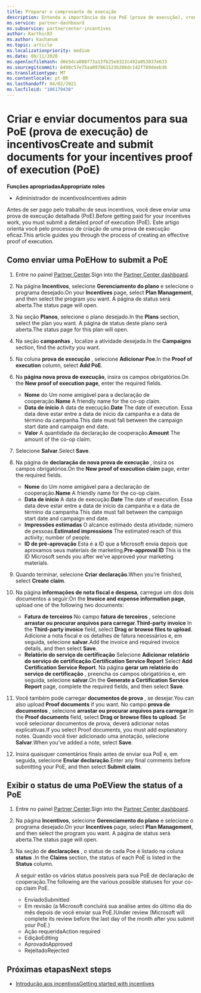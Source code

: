 ```yaml
---
title: Preparar o comprovante de execução
description: Entenda a importância da sua PoE (prova de execução), cronogramas, status de exibição e diretrizes de envio.
ms.service: partner-dashboard
ms.subservice: partnercenter-incentives
author: Karthic83
ms.author: kashanum
ms.topic: article
ms.localizationpriority: medium
ms.date: 09/11/2020
ms.openlocfilehash: d0e5dca008f73a13fb25e9322c492a053037e633
ms.sourcegitcommit: 6498c57e75aa097861523b206dc142f789deeb36
ms.translationtype: MT
ms.contentlocale: pt-BR
ms.lasthandoff: 04/02/2021
ms.locfileid: "106179438"
---
```

# <a name="create-and-submit-documents-for-your-incentives-proof-of-execution-poe"></a><span data-ttu-id="134a0-103">Criar e enviar documentos para sua PoE (prova de execução) de incentivos</span><span class="sxs-lookup"><span data-stu-id="134a0-103">Create and submit documents for your incentives proof of execution (PoE)</span></span>

<span data-ttu-id="134a0-104">**Funções apropriadas**</span><span class="sxs-lookup"><span data-stu-id="134a0-104">**Appropriate roles**</span></span>

- <span data-ttu-id="134a0-105">Administrador de incentivos</span><span class="sxs-lookup"><span data-stu-id="134a0-105">Incentives admin</span></span>

<span data-ttu-id="134a0-106">Antes de ser pago pelo trabalho de seus incentivos, você deve enviar uma prova de execução detalhada (PoE).</span><span class="sxs-lookup"><span data-stu-id="134a0-106">Before getting paid for your incentives work, you must submit a detailed proof of execution (PoE).</span></span> <span data-ttu-id="134a0-107">Este artigo orienta você pelo processo de criação de uma prova de execução eficaz.</span><span class="sxs-lookup"><span data-stu-id="134a0-107">This article guides you through the process of creating an effective proof of execution.</span></span>

## <a name="how-to-submit-a-poe"></a><span data-ttu-id="134a0-108">Como enviar uma PoE</span><span class="sxs-lookup"><span data-stu-id="134a0-108">How to submit a PoE</span></span>

1. <span data-ttu-id="134a0-109">Entre no painel [Partner Center](https://partner.microsoft.com/dashboard/).</span><span class="sxs-lookup"><span data-stu-id="134a0-109">Sign into the [Partner Center dashboard](https://partner.microsoft.com/dashboard/).</span></span>

2. <span data-ttu-id="134a0-110">Na página **Incentivos**, selecione **Gerenciamento do plano** e selecione o programa desejado.</span><span class="sxs-lookup"><span data-stu-id="134a0-110">On your **Incentives** page, select **Plan Management**, and then select the program you want.</span></span> <span data-ttu-id="134a0-111">A página de status será aberta.</span><span class="sxs-lookup"><span data-stu-id="134a0-111">The status page will open.</span></span>

3. <span data-ttu-id="134a0-112">Na seção **Planos**, selecione o plano desejado.</span><span class="sxs-lookup"><span data-stu-id="134a0-112">In the **Plans** section, select the plan you want.</span></span> <span data-ttu-id="134a0-113">A página de status deste plano será aberta.</span><span class="sxs-lookup"><span data-stu-id="134a0-113">The status page for this plan will open.</span></span>

4. <span data-ttu-id="134a0-114">Na seção **campanhas** , localize a atividade desejada.</span><span class="sxs-lookup"><span data-stu-id="134a0-114">In the **Campaigns** section, find the activity you want.</span></span>

5. <span data-ttu-id="134a0-115">Na coluna **prova de execução** , selecione **Adicionar Poe**.</span><span class="sxs-lookup"><span data-stu-id="134a0-115">In the **Proof of execution** column, select **Add PoE**.</span></span>

6. <span data-ttu-id="134a0-116">Na **página nova prova de execução**, insira os campos obrigatórios.</span><span class="sxs-lookup"><span data-stu-id="134a0-116">On the **New proof of execution page**, enter the required fields.</span></span>

   - <span data-ttu-id="134a0-117">**Nome**  do  Um nome amigável para a declaração de cooperação.</span><span class="sxs-lookup"><span data-stu-id="134a0-117">**Name**  A friendly name for the co-op claim.</span></span>
   - <span data-ttu-id="134a0-118">**Data de início**  A data de execução.</span><span class="sxs-lookup"><span data-stu-id="134a0-118">**Date**  The date of execution.</span></span> <span data-ttu-id="134a0-119">Essa data deve estar entre a data de início da campanha e a data de término da campanha.</span><span class="sxs-lookup"><span data-stu-id="134a0-119">This date must fall between the campaign start date and campaign end date.</span></span>
   - <span data-ttu-id="134a0-120">**Valor**  A quantidade da declaração de cooperação.</span><span class="sxs-lookup"><span data-stu-id="134a0-120">**Amount**  The amount of the co-op claim.</span></span>

7. <span data-ttu-id="134a0-121">Selecione **Salvar**.</span><span class="sxs-lookup"><span data-stu-id="134a0-121">Select **Save**.</span></span>

8. <span data-ttu-id="134a0-122">Na página de **declaração de nova prova de execução** , insira os campos obrigatórios.</span><span class="sxs-lookup"><span data-stu-id="134a0-122">On the **New proof of execution claim** page, enter the required fields.</span></span>

   - <span data-ttu-id="134a0-123">**Nome**  do  Um nome amigável para a declaração de cooperação.</span><span class="sxs-lookup"><span data-stu-id="134a0-123">**Name**  A friendly name for the co-op claim.</span></span>
   - <span data-ttu-id="134a0-124">**Data de início**  A data de execução.</span><span class="sxs-lookup"><span data-stu-id="134a0-124">**Date**  The date of execution.</span></span> <span data-ttu-id="134a0-125">Essa data deve estar entre a data de início da campanha e a data de término da campanha.</span><span class="sxs-lookup"><span data-stu-id="134a0-125">This date must fall between the campaign start date and campaign end date.</span></span>
   - <span data-ttu-id="134a0-126">**Impressões estimadas**   O alcance estimado desta atividade; número de pessoas.</span><span class="sxs-lookup"><span data-stu-id="134a0-126">**Estimated impressions**   The estimated reach of this activity; number of people.</span></span>
   - <span data-ttu-id="134a0-127">**ID de pré-aprovação**   Esta é a ID que a Microsoft envia depois que aprovamos seus materiais de marketing.</span><span class="sxs-lookup"><span data-stu-id="134a0-127">**Pre-approval ID**   This is the ID Microsoft sends you after we’ve approved your marketing materials.</span></span>

9. <span data-ttu-id="134a0-128">Quando terminar, selecione **Criar declaração**.</span><span class="sxs-lookup"><span data-stu-id="134a0-128">When you’re finished, select **Create claim**.</span></span>

10. <span data-ttu-id="134a0-129">Na página **informações de nota fiscal e despesa**, carregue um dos dois documentos a seguir:</span><span class="sxs-lookup"><span data-stu-id="134a0-129">On the **Invoice and expense information page**, upload one of the following two documents:</span></span>
    - <span data-ttu-id="134a0-130">**Fatura de terceiros**  No campo **fatura de terceiros** , selecione **arrastar ou procurar arquivos para carregar**.</span><span class="sxs-lookup"><span data-stu-id="134a0-130">**Third-party invoice**  In the **Third-party invoice** field, select **Drag or browse files to upload**.</span></span> <span data-ttu-id="134a0-131">Adicione a nota fiscal e os detalhes de fatura necessários e, em seguida, selecione **salvar**.</span><span class="sxs-lookup"><span data-stu-id="134a0-131">Add the invoice and required invoice details, and then select **Save**.</span></span>
    - <span data-ttu-id="134a0-132">**Relatório do serviço de certificação**  Selecione **Adicionar relatório do serviço de certificação**.</span><span class="sxs-lookup"><span data-stu-id="134a0-132">**Certification Service Report**  Select **Add Certification Service Report**.</span></span> <span data-ttu-id="134a0-133">Na página **gerar um relatório do serviço de certificação** , preencha os campos obrigatórios e, em seguida, selecione **salvar**.</span><span class="sxs-lookup"><span data-stu-id="134a0-133">On the **Generate a Certification Service Report** page, complete the required fields, and then select **Save**.</span></span>

11. <span data-ttu-id="134a0-134">Você também pode carregar **documentos de prova** , se desejar.</span><span class="sxs-lookup"><span data-stu-id="134a0-134">You can also upload **Proof documents** if you want.</span></span> <span data-ttu-id="134a0-135">No campo **prova de documentos** , selecione **arrastar ou procurar arquivos para carregar**.</span><span class="sxs-lookup"><span data-stu-id="134a0-135">In the **Proof documents** field, select **Drag or browse files to upload**.</span></span> <span data-ttu-id="134a0-136">Se você selecionar documentos de prova, deverá adicionar notas explicativas.</span><span class="sxs-lookup"><span data-stu-id="134a0-136">If you select Proof documents, you must add explanatory notes.</span></span> <span data-ttu-id="134a0-137">Quando você tiver adicionado uma anotação, selecione **Salvar**.</span><span class="sxs-lookup"><span data-stu-id="134a0-137">When you’ve added a note, select **Save**.</span></span>

12. <span data-ttu-id="134a0-138">Insira quaisquer comentários finais antes de enviar sua PoE e, em seguida, selecione **Enviar declaração**.</span><span class="sxs-lookup"><span data-stu-id="134a0-138">Enter any final comments before submitting your PoE, and then select **Submit claim**.</span></span>

## <a name="view-the-status-of-a-poe"></a><span data-ttu-id="134a0-139">Exibir o status de uma PoE</span><span class="sxs-lookup"><span data-stu-id="134a0-139">View the status of a PoE</span></span>

1. <span data-ttu-id="134a0-140">Entre no painel [Partner Center](https://partner.microsoft.com/dashboard/).</span><span class="sxs-lookup"><span data-stu-id="134a0-140">Sign into the [Partner Center dashboard](https://partner.microsoft.com/dashboard/).</span></span>

2. <span data-ttu-id="134a0-141">Na página **Incentivos**, selecione **Gerenciamento do plano** e selecione o programa desejado.</span><span class="sxs-lookup"><span data-stu-id="134a0-141">On your **Incentives** page, select **Plan Management**, and then select the program you want.</span></span> <span data-ttu-id="134a0-142">A página de status será aberta.</span><span class="sxs-lookup"><span data-stu-id="134a0-142">The status page will open.</span></span>

3. <span data-ttu-id="134a0-143">Na seção de **declarações** , o status de cada Poe é listado na coluna **status** .</span><span class="sxs-lookup"><span data-stu-id="134a0-143">In the **Claims** section, the status of each PoE is listed in the **Status** column.</span></span>

   <span data-ttu-id="134a0-144">A seguir estão os vários status possíveis para sua PoE de declaração de cooperação.</span><span class="sxs-lookup"><span data-stu-id="134a0-144">The following are the various possible statuses for your co-op claim PoE.</span></span>

   - <span data-ttu-id="134a0-145">Enviado</span><span class="sxs-lookup"><span data-stu-id="134a0-145">Submitted</span></span>
   - <span data-ttu-id="134a0-146">Em revisão (a Microsoft concluirá sua análise antes do último dia do mês depois de você enviar sua PoE.)</span><span class="sxs-lookup"><span data-stu-id="134a0-146">Under review (Microsoft will complete its review before the last day of the month after you submit your PoE.)</span></span>
   - <span data-ttu-id="134a0-147">Ação requerida</span><span class="sxs-lookup"><span data-stu-id="134a0-147">Action required</span></span>
   - <span data-ttu-id="134a0-148">Edição</span><span class="sxs-lookup"><span data-stu-id="134a0-148">Editing</span></span>
   - <span data-ttu-id="134a0-149">Aprovado</span><span class="sxs-lookup"><span data-stu-id="134a0-149">Approved</span></span>
   - <span data-ttu-id="134a0-150">Rejeitado</span><span class="sxs-lookup"><span data-stu-id="134a0-150">Rejected</span></span>

## <a name="next-steps"></a><span data-ttu-id="134a0-151">Próximas etapas</span><span class="sxs-lookup"><span data-stu-id="134a0-151">Next steps</span></span>

- [<span data-ttu-id="134a0-152">Introdução aos incentivos</span><span class="sxs-lookup"><span data-stu-id="134a0-152">Getting started with incentives</span></span>](incentives-get-started-intro.md)